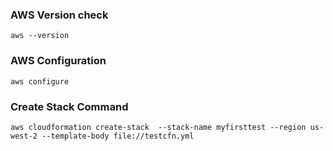### AWS Version check
```
aws --version
```

### AWS Configuration
```
aws configure
```

### Create Stack Command
```
aws cloudformation create-stack  --stack-name myfirsttest --region us-west-2 --template-body file://testcfn.yml
```